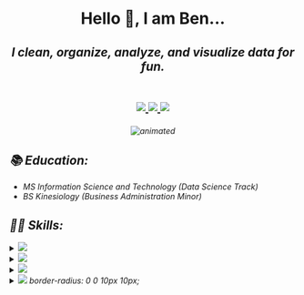 <h1 align="center">
  Hello 👋, I am Ben...<br/>
</h1>

<h2 align="center">
  <em> I clean, organize, analyze, and visualize data for fun. <em/>
  <br></br>
  <p align='center'>
    <a href="https://www.linkedin.com/in/b-gar/">
      <img src="https://img.shields.io/badge/linkedin-%230077B5.svg?&style=for-the-badge&logo=linkedin&logoColor=white" />
    </a>
    <a href="https://bgars.com/">
      <img src="https://img.shields.io/badge/website-000000?style=for-the-badge&logo=About.me&logoColor=white" />
    </a>
    <a href="mailto:ben.garski@outlook.com">
      <img src="https://img.shields.io/badge/Microsoft%20Outlook-0078D4?logo=microsoft-outlook&logoColor=white&style=for-the-badge" />
    </a>
  </p>  
</h2>

<p align="center">
  <img src="https://media.giphy.com/media/FoVzfcqCDSb7zCynOp/giphy.gif?cid=ecf05e47oguewy6aq3gadoa6j4xm98s3ak50qott40qj7r8o&rid=giphy.gif&ct=g" alt="animated" height="240" width="240"/>
</p>

## 📚 Education:

- MS Information Science and Technology (Data Science Track)
- BS Kinesiology (Business Administration Minor)


## 👩‍💻 Skills:

<details>
<summary><img src="https://img.shields.io/badge/Python-%233776AB.svg?&style=for-the-badge&logo=Python&logoColor=white"></summary>

&nbsp;&nbsp;&nbsp;&nbsp;&nbsp;&nbsp; [<img src="https://img.shields.io/badge/pandas-%23150458.svg?&style=for-the-badge&logo=pandas&logoColor=white">](https://pandas.pydata.org/)

&nbsp;&nbsp;&nbsp;&nbsp;&nbsp;&nbsp; [<img src="https://img.shields.io/badge/scikit%20learn-%23F7931E.svg?&style=for-the-badge&logo=scikit-learn&logoColor=white">](https://scikit-learn.org/stable/)

&nbsp;&nbsp;&nbsp;&nbsp;&nbsp;&nbsp; [<img src="https://img.shields.io/badge/numpy-%23013243.svg?&style=for-the-badge&logo=numpy&logoColor=white">](https://numpy.org/)

&nbsp;&nbsp;&nbsp;&nbsp;&nbsp;&nbsp; [<img src="https://img.shields.io/badge/Plotly-239120?style=for-the-badge&logo=plotly&logoColor=white">](https://plotly.com/)

&nbsp;&nbsp;&nbsp;&nbsp;&nbsp;&nbsp; [<img src="https://img.shields.io/badge/jupyter-%23F37626.svg?&style=for-the-badge&logo=jupyter&logoColor=white">](https://jupyter.org/)

&nbsp;&nbsp;&nbsp;&nbsp;&nbsp;&nbsp; [<img src="https://img.shields.io/badge/Flask-000000?style=for-the-badge&logo=flask&logoColor=white">](https://flask.palletsprojects.com/)

</details>

<details>
<summary><img src="https://img.shields.io/badge/r-%23276DC3.svg?&style=for-the-badge&logo=r&logoColor=white" /></summary>
  
&nbsp;&nbsp;&nbsp;&nbsp;&nbsp;&nbsp;[<img src="https://github.com/b-gar/b-gar/blob/master/shiny.svg" width = "48">](https://shiny.rstudio.com/) &nbsp; [Chicago Crime App](https://bengarski.shinyapps.io/ChicagoCrime/), &nbsp; [Workout Creator App](https://bengarski.shinyapps.io/WorkoutCreator/), &nbsp; [DEDUCE App](https://wendyblondon.shinyapps.io/DEDUCE/)
  
&nbsp;&nbsp;&nbsp;&nbsp;&nbsp;&nbsp;[<img src="https://github.com/b-gar/b-gar/blob/master/tidyverse.svg" width = "48">](https://www.tidyverse.org/)

&nbsp;&nbsp;&nbsp;&nbsp;&nbsp;&nbsp;[<img src="https://github.com/b-gar/b-gar/blob/master/RStudio.svg" width = "48">](https://rstudio.com/)

&nbsp;&nbsp;&nbsp;&nbsp;&nbsp;&nbsp;[<img src="https://github.com/b-gar/b-gar/blob/master/plotly.svg" width = "48">](https://plotly.com/) 
</details>

<details>
<summary><img src="https://img.shields.io/badge/Docker-2CA5E0?style=for-the-badge&logo=docker&logoColor=white" /></summary>
</details>

<details>
<summary><img src="https://img.shields.io/badge/GIT-E44C30?style=for-the-badge&logo=git&logoColor=white" /> border-radius: 0 0 10px 10px;</summary>
</details>

